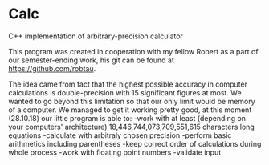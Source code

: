 # Calc
C++ implementation of arbitrary-precision calculator

This program was created in cooperation with my fellow Robert as a part of our semester-ending work, his git can be found at https://github.com/robtau.

The idea came from fact that the highest possible accuracy in computer calculations is double-precision with 15 significant figures at most. We wanted to go beyond this limitation so that our only limit would be memory of a computer.
We managed to get it working pretty good, at this moment (28.10.18) our little program is able to:
-work with at least (depending on your computers' architecture) 18,446,744,073,709,551,615 characters long equations
-calculate with arbitraly chosen precision
-perform basic arithmetics including parentheses
-keep correct order of calculations during whole process
-work with floating point numbers
-validate input

